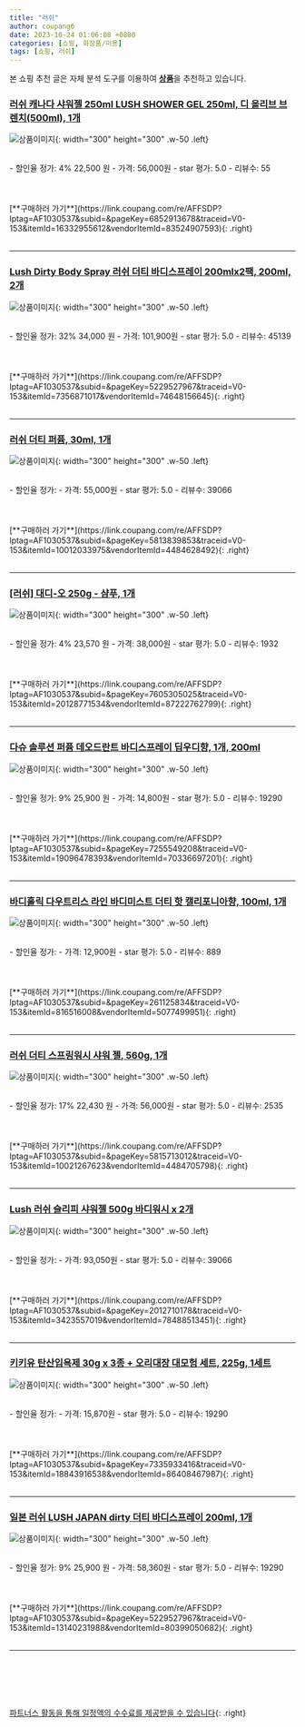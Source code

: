 ```yaml
---
title: "러쉬"
author: coupang6
date: 2023-10-24 01:06:08 +0800
categories: [쇼핑, 화장품/미용]
tags: [쇼핑, 러쉬]
---
```


본 쇼핑 추천 글은 자체 분석 도구를 이용하여 [**상품**](https://link.coupang.com/a/bao1ui)을 추천하고 있습니다.

### [러쉬 캐나다 샤워젤 250ml LUSH SHOWER GEL 250ml, 디 올리브 브렌치(500ml), 1개](https://link.coupang.com/re/AFFSDP?lptag=AF1030537&subid=&pageKey=6852913678&traceid=V0-153&itemId=16332955612&vendorItemId=83524907593)

![상품이미지](https://thumbnail8.coupangcdn.com/thumbnails/remote/230x230ex/image/vendor_inventory/d14a/3be4271e97ff35db43716322530713f7dfa976dfb0ea6673e44592d5d1ff.png){: width="300" height="300" .w-50 .left}


<br>
- 할인율 정가: 4%  22,500   원
- 가격: 56,000원
- star 평가: 5.0
- 리뷰수: 55
<br>
<br>
<br>
<br>
[**구매하러 가기**](https://link.coupang.com/re/AFFSDP?lptag=AF1030537&subid=&pageKey=6852913678&traceid=V0-153&itemId=16332955612&vendorItemId=83524907593){: .right}
<br>
<br>

---

### [Lush Dirty Body Spray 러쉬 더티 바디스프레이 200mlx2팩, 200ml, 2개](https://link.coupang.com/re/AFFSDP?lptag=AF1030537&subid=&pageKey=5229527967&traceid=V0-153&itemId=7356871017&vendorItemId=74648156645)

![상품이미지](https://thumbnail7.coupangcdn.com/thumbnails/remote/230x230ex/image/vendor_inventory/5299/34e87be10ae3bb7d7e167e871c2b0eaf58b38b4c2951b66803d48e16a340.jpg){: width="300" height="300" .w-50 .left}


<br>
- 할인율 정가: 32%  34,000   원
- 가격: 101,900원
- star 평가: 5.0
- 리뷰수: 45139
<br>
<br>
<br>
<br>
[**구매하러 가기**](https://link.coupang.com/re/AFFSDP?lptag=AF1030537&subid=&pageKey=5229527967&traceid=V0-153&itemId=7356871017&vendorItemId=74648156645){: .right}
<br>
<br>

---

### [러쉬 더티 퍼퓸, 30ml, 1개](https://link.coupang.com/re/AFFSDP?lptag=AF1030537&subid=&pageKey=5813839853&traceid=V0-153&itemId=10012033975&vendorItemId=4484628492)

![상품이미지](https://thumbnail10.coupangcdn.com/thumbnails/remote/230x230ex/image/vendor_inventory/ef71/15460c8c72ed6b2309ed7261c87bc91bf2540c9a12da55c2cf0466d3fe24.jpg){: width="300" height="300" .w-50 .left}


<br>
- 할인율 정가: 
- 가격: 55,000원
- star 평가: 5.0
- 리뷰수: 39066
<br>
<br>
<br>
<br>
[**구매하러 가기**](https://link.coupang.com/re/AFFSDP?lptag=AF1030537&subid=&pageKey=5813839853&traceid=V0-153&itemId=10012033975&vendorItemId=4484628492){: .right}
<br>
<br>

---

### [[러쉬] 대디-오 250g - 샴푸, 1개](https://link.coupang.com/re/AFFSDP?lptag=AF1030537&subid=&pageKey=7605305025&traceid=V0-153&itemId=20128771534&vendorItemId=87222762799)

![상품이미지](https://thumbnail7.coupangcdn.com/thumbnails/remote/230x230ex/image/vendor_inventory/4d39/2f1364837d6726d1861f5c2034574d60bd815bd05c637e4f1f27d7e99115.jpg){: width="300" height="300" .w-50 .left}


<br>
- 할인율 정가: 4%  23,570   원
- 가격: 38,000원
- star 평가: 5.0
- 리뷰수: 1932
<br>
<br>
<br>
<br>
[**구매하러 가기**](https://link.coupang.com/re/AFFSDP?lptag=AF1030537&subid=&pageKey=7605305025&traceid=V0-153&itemId=20128771534&vendorItemId=87222762799){: .right}
<br>
<br>

---

### [다슈 솔루션 퍼퓸 데오드란트 바디스프레이 딥우디향, 1개, 200ml](https://link.coupang.com/re/AFFSDP?lptag=AF1030537&subid=&pageKey=7255549208&traceid=V0-153&itemId=19096478393&vendorItemId=70336697201)

![상품이미지](https://thumbnail10.coupangcdn.com/thumbnails/remote/230x230ex/image/retail/images/2293446848623814-072ba71d-52cd-4a9a-94ef-3fa4aa5ca7d2.jpg){: width="300" height="300" .w-50 .left}


<br>
- 할인율 정가: 9%  25,900   원
- 가격: 14,800원
- star 평가: 5.0
- 리뷰수: 19290
<br>
<br>
<br>
<br>
[**구매하러 가기**](https://link.coupang.com/re/AFFSDP?lptag=AF1030537&subid=&pageKey=7255549208&traceid=V0-153&itemId=19096478393&vendorItemId=70336697201){: .right}
<br>
<br>

---

### [바디홀릭 다우트리스 라인 바디미스트 더티 핫 캘리포니아향, 100ml, 1개](https://link.coupang.com/re/AFFSDP?lptag=AF1030537&subid=&pageKey=261125834&traceid=V0-153&itemId=816516008&vendorItemId=5077499951)

![상품이미지](https://thumbnail6.coupangcdn.com/thumbnails/remote/230x230ex/image/retail/images/36147425724081-804e7b6c-effc-4c15-aab4-ac5eaed325cb.jpg){: width="300" height="300" .w-50 .left}


<br>
- 할인율 정가: 
- 가격: 12,900원
- star 평가: 5.0
- 리뷰수: 889
<br>
<br>
<br>
<br>
[**구매하러 가기**](https://link.coupang.com/re/AFFSDP?lptag=AF1030537&subid=&pageKey=261125834&traceid=V0-153&itemId=816516008&vendorItemId=5077499951){: .right}
<br>
<br>

---

### [러쉬 더티 스프링워시 샤워 젤, 560g, 1개](https://link.coupang.com/re/AFFSDP?lptag=AF1030537&subid=&pageKey=5815713012&traceid=V0-153&itemId=10021267623&vendorItemId=4484705798)

![상품이미지](https://thumbnail10.coupangcdn.com/thumbnails/remote/230x230ex/image/vendor_inventory/e4c0/774ad3a859433e0e009e668e2525f7a1debb535182bfc3fd5060adbf2dac.jpg){: width="300" height="300" .w-50 .left}


<br>
- 할인율 정가: 17%  22,430   원
- 가격: 56,000원
- star 평가: 5.0
- 리뷰수: 2535
<br>
<br>
<br>
<br>
[**구매하러 가기**](https://link.coupang.com/re/AFFSDP?lptag=AF1030537&subid=&pageKey=5815713012&traceid=V0-153&itemId=10021267623&vendorItemId=4484705798){: .right}
<br>
<br>

---

### [Lush 러쉬 슬리피 샤워젤 500g 바디워시 x 2개](https://link.coupang.com/re/AFFSDP?lptag=AF1030537&subid=&pageKey=2012710178&traceid=V0-153&itemId=3423557019&vendorItemId=78488513451)

![상품이미지](https://thumbnail7.coupangcdn.com/thumbnails/remote/230x230ex/image/vendor_inventory/dd71/fb81ffeff663a08cf25837dfcc2fcfed54bede4ce824fdf353dcabaada0f.jpg){: width="300" height="300" .w-50 .left}


<br>
- 할인율 정가: 
- 가격: 93,050원
- star 평가: 5.0
- 리뷰수: 39066
<br>
<br>
<br>
<br>
[**구매하러 가기**](https://link.coupang.com/re/AFFSDP?lptag=AF1030537&subid=&pageKey=2012710178&traceid=V0-153&itemId=3423557019&vendorItemId=78488513451){: .right}
<br>
<br>

---

### [키키유 탄산입욕제 30g x 3종 + 오리대장 대모험 세트, 225g, 1세트](https://link.coupang.com/re/AFFSDP?lptag=AF1030537&subid=&pageKey=7335933416&traceid=V0-153&itemId=18843916538&vendorItemId=86408467987)

![상품이미지](https://thumbnail7.coupangcdn.com/thumbnails/remote/230x230ex/image/retail/images/2023/06/28/12/6/4e6315c5-33e6-475a-a602-482d7e181757.jpg){: width="300" height="300" .w-50 .left}


<br>
- 할인율 정가: 
- 가격: 15,870원
- star 평가: 5.0
- 리뷰수: 19290
<br>
<br>
<br>
<br>
[**구매하러 가기**](https://link.coupang.com/re/AFFSDP?lptag=AF1030537&subid=&pageKey=7335933416&traceid=V0-153&itemId=18843916538&vendorItemId=86408467987){: .right}
<br>
<br>

---

### [일본 러쉬 LUSH JAPAN dirty 더티 바디스프레이 200ml, 1개](https://link.coupang.com/re/AFFSDP?lptag=AF1030537&subid=&pageKey=5229527967&traceid=V0-153&itemId=13140231988&vendorItemId=80399050682)

![상품이미지](https://thumbnail6.coupangcdn.com/thumbnails/remote/230x230ex/image/vendor_inventory/f334/ce1f10227f5d51b6f0e256f69c8fab51bf4c41a5419e7429f27edf2b49f9.png){: width="300" height="300" .w-50 .left}


<br>
- 할인율 정가: 9%  25,900   원
- 가격: 58,360원
- star 평가: 5.0
- 리뷰수: 19290
<br>
<br>
<br>
<br>
[**구매하러 가기**](https://link.coupang.com/re/AFFSDP?lptag=AF1030537&subid=&pageKey=5229527967&traceid=V0-153&itemId=13140231988&vendorItemId=80399050682){: .right}
<br>
<br>

---
<br><br><br><br><br> [파트너스 활동을 통해 일정액의 수수료를 제공받을 수 있습니다](https://link.coupang.com/a/bao1ui){: .right}